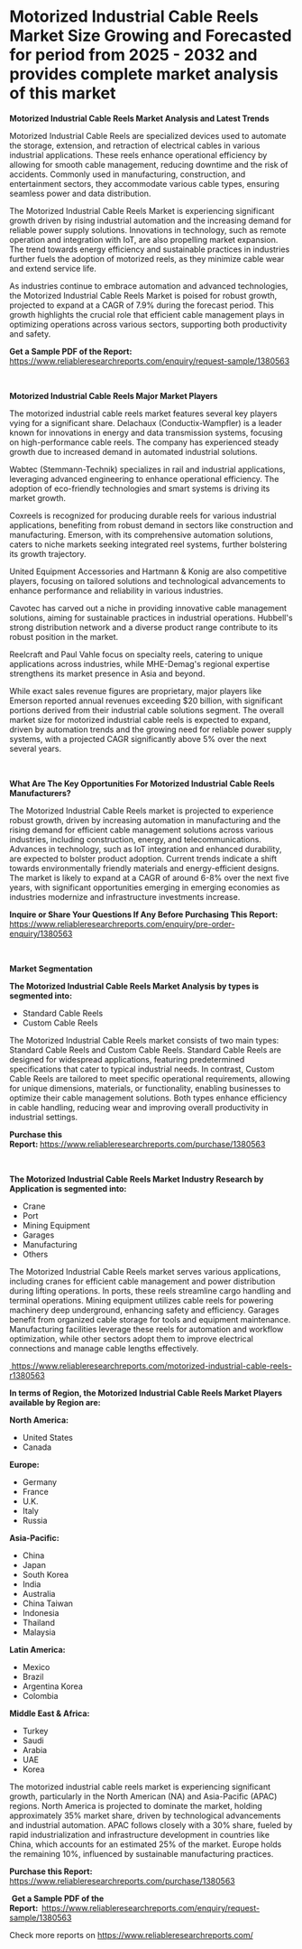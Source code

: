 <p><h1>Motorized Industrial Cable Reels Market Size Growing and Forecasted for period from 2025 - 2032 and provides complete market analysis of this market</h1></p><p><strong>Motorized Industrial Cable Reels Market Analysis and Latest Trends</strong></p>
<p><p>Motorized Industrial Cable Reels are specialized devices used to automate the storage, extension, and retraction of electrical cables in various industrial applications. These reels enhance operational efficiency by allowing for smooth cable management, reducing downtime and the risk of accidents. Commonly used in manufacturing, construction, and entertainment sectors, they accommodate various cable types, ensuring seamless power and data distribution.</p><p>The Motorized Industrial Cable Reels Market is experiencing significant growth driven by rising industrial automation and the increasing demand for reliable power supply solutions. Innovations in technology, such as remote operation and integration with IoT, are also propelling market expansion. The trend towards energy efficiency and sustainable practices in industries further fuels the adoption of motorized reels, as they minimize cable wear and extend service life.</p><p>As industries continue to embrace automation and advanced technologies, the Motorized Industrial Cable Reels Market is poised for robust growth, projected to expand at a CAGR of 7.9% during the forecast period. This growth highlights the crucial role that efficient cable management plays in optimizing operations across various sectors, supporting both productivity and safety.</p></p>
<p><strong>Get a Sample PDF of the Report:&nbsp;</strong> <a href="https://www.reliableresearchreports.com/enquiry/request-sample/1380563?utm_campaign=2441&utm_medium=2&utm_source=Github&utm_content=ia&utm_term=24022025&utm_id=motorized-industrial-cable-reels">https://www.reliableresearchreports.com/enquiry/request-sample/1380563</a></p>
<p>&nbsp;</p>
<p><strong>Motorized Industrial Cable Reels Major Market Players</strong></p>
<p><p>The motorized industrial cable reels market features several key players vying for a significant share. Delachaux (Conductix-Wampfler) is a leader known for innovations in energy and data transmission systems, focusing on high-performance cable reels. The company has experienced steady growth due to increased demand in automated industrial solutions.</p><p>Wabtec (Stemmann-Technik) specializes in rail and industrial applications, leveraging advanced engineering to enhance operational efficiency. The adoption of eco-friendly technologies and smart systems is driving its market growth.</p><p>Coxreels is recognized for producing durable reels for various industrial applications, benefiting from robust demand in sectors like construction and manufacturing. Emerson, with its comprehensive automation solutions, caters to niche markets seeking integrated reel systems, further bolstering its growth trajectory.</p><p>United Equipment Accessories and Hartmann & Konig are also competitive players, focusing on tailored solutions and technological advancements to enhance performance and reliability in various industries.</p><p>Cavotec has carved out a niche in providing innovative cable management solutions, aiming for sustainable practices in industrial operations. Hubbell's strong distribution network and a diverse product range contribute to its robust position in the market.</p><p>Reelcraft and Paul Vahle focus on specialty reels, catering to unique applications across industries, while MHE-Demag's regional expertise strengthens its market presence in Asia and beyond.</p><p>While exact sales revenue figures are proprietary, major players like Emerson reported annual revenues exceeding $20 billion, with significant portions derived from their industrial cable solutions segment. The overall market size for motorized industrial cable reels is expected to expand, driven by automation trends and the growing need for reliable power supply systems, with a projected CAGR significantly above 5% over the next several years.</p></p>
<p>&nbsp;</p>
<p><strong>What Are The Key Opportunities For Motorized Industrial Cable Reels Manufacturers?</strong></p>
<p><p>The Motorized Industrial Cable Reels market is projected to experience robust growth, driven by increasing automation in manufacturing and the rising demand for efficient cable management solutions across various industries, including construction, energy, and telecommunications. Advances in technology, such as IoT integration and enhanced durability, are expected to bolster product adoption. Current trends indicate a shift towards environmentally friendly materials and energy-efficient designs. The market is likely to expand at a CAGR of around 6-8% over the next five years, with significant opportunities emerging in emerging economies as industries modernize and infrastructure investments increase.</p></p>
<p><strong>Inquire or Share Your Questions If Any Before Purchasing This Report:</strong> <a href="https://www.reliableresearchreports.com/enquiry/pre-order-enquiry/1380563?utm_campaign=2441&utm_medium=2&utm_source=Github&utm_content=ia&utm_term=24022025&utm_id=motorized-industrial-cable-reels">https://www.reliableresearchreports.com/enquiry/pre-order-enquiry/1380563</a></p>
<p>&nbsp;</p>
<p><strong>Market Segmentation</strong></p>
<p><strong>The Motorized Industrial Cable Reels Market Analysis by types is segmented into:</strong></p>
<p><ul><li>Standard Cable Reels</li><li>Custom Cable Reels</li></ul></p>
<p><p>The Motorized Industrial Cable Reels market consists of two main types: Standard Cable Reels and Custom Cable Reels. Standard Cable Reels are designed for widespread applications, featuring predetermined specifications that cater to typical industrial needs. In contrast, Custom Cable Reels are tailored to meet specific operational requirements, allowing for unique dimensions, materials, or functionality, enabling businesses to optimize their cable management solutions. Both types enhance efficiency in cable handling, reducing wear and improving overall productivity in industrial settings.</p></p>
<p><strong>Purchase this Report:&nbsp;</strong><a href="https://www.reliableresearchreports.com/purchase/1380563?utm_campaign=2441&utm_medium=2&utm_source=Github&utm_content=ia&utm_term=24022025&utm_id=motorized-industrial-cable-reels">https://www.reliableresearchreports.com/purchase/1380563</a></p>
<p>&nbsp;</p>
<p><strong>The Motorized Industrial Cable Reels Market Industry Research by Application is segmented into:</strong></p>
<p><ul><li>Crane</li><li>Port</li><li>Mining Equipment</li><li>Garages</li><li>Manufacturing</li><li>Others</li></ul></p>
<p><p>The Motorized Industrial Cable Reels market serves various applications, including cranes for efficient cable management and power distribution during lifting operations. In ports, these reels streamline cargo handling and terminal operations. Mining equipment utilizes cable reels for powering machinery deep underground, enhancing safety and efficiency. Garages benefit from organized cable storage for tools and equipment maintenance. Manufacturing facilities leverage these reels for automation and workflow optimization, while other sectors adopt them to improve electrical connections and manage cable lengths effectively.</p></p>
<p><a href="https://www.reliableresearchreports.com/motorized-industrial-cable-reels-r1380563?utm_campaign=2441&utm_medium=2&utm_source=Github&utm_content=ia&utm_term=24022025&utm_id=motorized-industrial-cable-reels">&nbsp;https://www.reliableresearchreports.com/motorized-industrial-cable-reels-r1380563</a></p>
<p><strong>In terms of Region, the Motorized Industrial Cable Reels Market Players available by Region are:</strong></p>
<p>
    <p> <strong> North America: </strong>
        <ul>
            <li>United States</li>
            <li>Canada</li>
        </ul>
        </p> 
    <p> <strong> Europe: </strong>
        <ul>
            <li>Germany</li>
            <li>France</li>
            <li>U.K.</li>
            <li>Italy</li>
            <li>Russia</li>
        </ul>
        </p> 
    <p> <strong> Asia-Pacific: </strong>
        <ul>
            <li>China</li>
            <li>Japan</li>
            <li>South Korea</li>
            <li>India</li>
            <li>Australia</li>
            <li>China Taiwan</li>
            <li>Indonesia</li>
            <li>Thailand</li>
            <li>Malaysia</li>
        </ul>
        </p> 
    <p> <strong> Latin America: </strong>
        <ul>
            <li>Mexico</li>
            <li>Brazil</li>
            <li>Argentina Korea</li>
            <li>Colombia</li>
        </ul>
        </p> 
    <p> <strong> Middle East & Africa: </strong>
        <ul>
            <li>Turkey</li>
            <li>Saudi</li>
            <li>Arabia</li>
            <li>UAE</li>
            <li>Korea</li>
        </ul>
    </p>
    </p>
<p><p>The motorized industrial cable reels market is experiencing significant growth, particularly in the North American (NA) and Asia-Pacific (APAC) regions. North America is projected to dominate the market, holding approximately 35% market share, driven by technological advancements and industrial automation. APAC follows closely with a 30% share, fueled by rapid industrialization and infrastructure development in countries like China, which accounts for an estimated 25% of the market. Europe holds the remaining 10%, influenced by sustainable manufacturing practices.</p></p>
<p><strong>Purchase this Report: </strong><a href="https://www.reliableresearchreports.com/purchase/1380563?utm_campaign=2441&utm_medium=2&utm_source=Github&utm_content=ia&utm_term=24022025&utm_id=motorized-industrial-cable-reels">https://www.reliableresearchreports.com/purchase/1380563</a></p>
<p>&nbsp;<strong>Get a Sample PDF of the Report:&nbsp;&nbsp;</strong><a href="https://www.reliableresearchreports.com/enquiry/request-sample/1380563?utm_campaign=2441&utm_medium=2&utm_source=Github&utm_content=ia&utm_term=24022025&utm_id=motorized-industrial-cable-reels">https://www.reliableresearchreports.com/enquiry/request-sample/1380563</a></p>
<p><strong></strong></p>
<p>Check more reports on <a href="https://www.reliableresearchreports.com/?utm_campaign=2441&utm_medium=2&utm_source=Github&utm_content=ia&utm_term=24022025&utm_id=motorized-industrial-cable-reels">https://www.reliableresearchreports.com/</a></p>